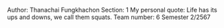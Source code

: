 Author: Thanachai Fungkhachon
Section: 1
My personal quote: Life has its ups and downs, we call them squats.
Team number: 6
Semester 2/2567

